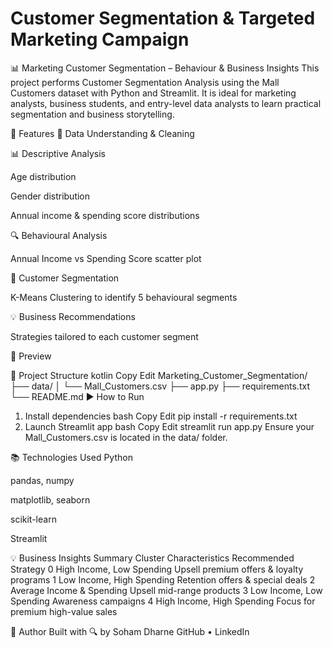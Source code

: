 ﻿# Customer Segmentation & Targeted Marketing Campaign
📊 Marketing Customer Segmentation – Behaviour & Business Insights
This project performs Customer Segmentation Analysis using the Mall Customers dataset with Python and Streamlit.
It is ideal for marketing analysts, business students, and entry-level data analysts to learn practical segmentation and business storytelling.

🚀 Features
📝 Data Understanding & Cleaning

📊 Descriptive Analysis

Age distribution

Gender distribution

Annual income & spending score distributions

🔍 Behavioural Analysis

Annual Income vs Spending Score scatter plot

🎯 Customer Segmentation

K-Means Clustering to identify 5 behavioural segments

💡 Business Recommendations

Strategies tailored to each customer segment

📸 Preview






📂 Project Structure
kotlin
Copy
Edit
Marketing_Customer_Segmentation/
├── data/
│   └── Mall_Customers.csv
├── app.py
├── requirements.txt
└── README.md
▶️ How to Run
1. Install dependencies
bash
Copy
Edit
pip install -r requirements.txt
2. Launch Streamlit app
bash
Copy
Edit
streamlit run app.py
Ensure your Mall_Customers.csv is located in the data/ folder.

📚 Technologies Used
Python

pandas, numpy

matplotlib, seaborn

scikit-learn

Streamlit

💡 Business Insights Summary
Cluster	Characteristics	Recommended Strategy
0	High Income, Low Spending	Upsell premium offers & loyalty programs
1	Low Income, High Spending	Retention offers & special deals
2	Average Income & Spending	Upsell mid-range products
3	Low Income, Low Spending	Awareness campaigns
4	High Income, High Spending	Focus for premium high-value sales

👤 Author
Built with 🔍 by Soham Dharne
GitHub • LinkedIn
